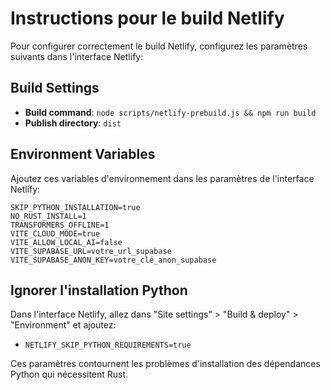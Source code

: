 
# Instructions pour le build Netlify

Pour configurer correctement le build Netlify, configurez les paramètres suivants dans l'interface Netlify:

## Build Settings
- **Build command**: `node scripts/netlify-prebuild.js && npm run build`
- **Publish directory**: `dist`

## Environment Variables
Ajoutez ces variables d'environnement dans les paramètres de l'interface Netlify:

```
SKIP_PYTHON_INSTALLATION=true
NO_RUST_INSTALL=1
TRANSFORMERS_OFFLINE=1
VITE_CLOUD_MODE=true
VITE_ALLOW_LOCAL_AI=false
VITE_SUPABASE_URL=votre_url_supabase
VITE_SUPABASE_ANON_KEY=votre_clé_anon_supabase
```

## Ignorer l'installation Python
Dans l'interface Netlify, allez dans "Site settings" > "Build & deploy" > "Environment" et ajoutez:
- `NETLIFY_SKIP_PYTHON_REQUIREMENTS=true`

Ces paramètres contournent les problèmes d'installation des dépendances Python qui nécessitent Rust.

